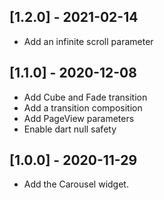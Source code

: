 
## [1.2.0] - 2021-02-14

* Add an infinite scroll parameter

## [1.1.0] - 2020-12-08

* Add Cube and Fade transition
* Add a transition composition
* Add PageView parameters
* Enable dart null safety

## [1.0.0] - 2020-11-29

* Add the Carousel widget.
